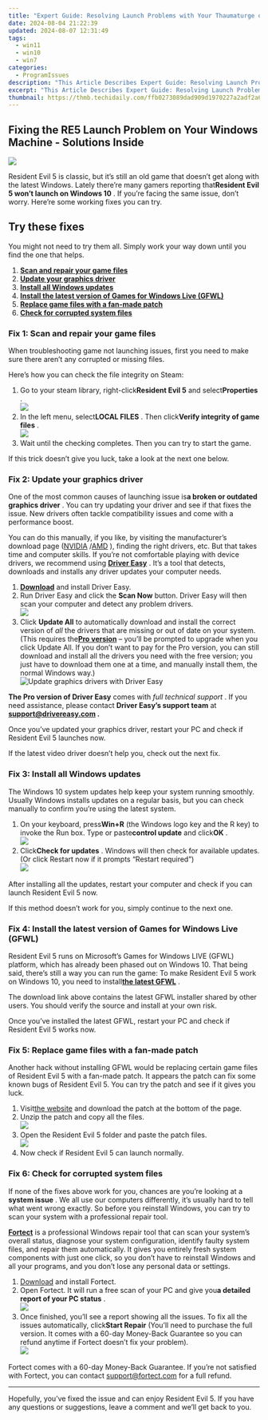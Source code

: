 ```yaml
---
title: "Expert Guide: Resolving Launch Problems with Your Thaumaturge on Windows Computers"
date: 2024-08-04 21:22:39
updated: 2024-08-07 12:31:49
tags:
  - win11
  - win10
  - win7
categories:
  - ProgramIssues
description: "This Article Describes Expert Guide: Resolving Launch Problems with Your Thaumaturge on Windows Computers"
excerpt: "This Article Describes Expert Guide: Resolving Launch Problems with Your Thaumaturge on Windows Computers"
thumbnail: https://thmb.techidaily.com/ffb0273089dad909d1970227a2adf2a6505fbce5d7b047cb362f211ef1496185.jpg
---
```


## Fixing the RE5 Launch Problem on Your Windows Machine - Solutions Inside

![](https://images.drivereasy.com/wp-content/uploads/2021/05/re5-featured.jpg)

 Resident Evil 5 is classic, but it’s still an old game that doesn’t get along with the latest Windows. Lately there’re many gamers reporting that**Resident Evil 5 won’t launch on Windows 10** . If you’re facing the same issue, don’t worry. Here’re some working fixes you can try.

## Try these fixes

 You might not need to try them all. Simply work your way down until you find the one that helps.

1. [**Scan and repair your game files**](https://tools.techidaily.com/drivereasy/download/)
2. [**Update your graphics driver**](https://tools.techidaily.com/drivereasy/download/)
3. [**Install all Windows updates**](https://tools.techidaily.com/drivereasy/download/)
4. [**Install the latest version of Games for Windows Live (GFWL)**](https://www.drivereasy.com/knowledge/solved-resident-evil-5-not-launching-on-pc/#fix4)
5. **[Replace game files with a fan-made patch](https://tools.techidaily.com/drivereasy/download/)**
6. [**Check for corrupted system files**](https://tools.techidaily.com/drivereasy/download/)

### Fix 1: Scan and repair your game files

 When troubleshooting game not launching issues, first you need to make sure there aren’t any corrupted or missing files.

Here’s how you can check the file integrity on Steam:

1. Go to your steam library, right-click**Resident Evil 5** and select**Properties** .  
![](https://images.drivereasy.com/wp-content/uploads/2021/05/re5-verify-1.jpg)
2. In the left menu, select**LOCAL FILES** . Then click**Verify integrity of game files** .  
![](https://images.drivereasy.com/wp-content/uploads/2021/05/re5-verify-2.jpg)
3. Wait until the checking completes. Then you can try to start the game.

 If this trick doesn’t give you luck, take a look at the next one below.

### Fix 2: Update your graphics driver

 One of the most common causes of launching issue is**a broken or outdated graphics driver** . You can try updating your driver and see if that fixes the issue. New drivers often tackle compatibility issues and come with a performance boost.

 You can do this manually, if you like, by visiting the manufacturer’s download page ([NVIDIA](https://www.nvidia.com/Download/index.aspx) /[AMD](https://www.amd.com/en/support) ), finding the right drivers, etc. But that takes time and computer skills. If you’re not comfortable playing with device drivers, we recommend using **[Driver Easy](https://tools.techidaily.com/drivereasy/download/)**  . It’s a tool that detects, downloads and installs any driver updates your computer needs.

1. **[Download](https://tools.techidaily.com/drivereasy/download/)**  and install Driver Easy.
2. Run Driver Easy and click the **Scan Now** button. Driver Easy will then scan your computer and detect any problem drivers.  
![](https://images.drivereasy.com/wp-content/uploads/2020/12/last-scan-never.png)
3. Click **Update All** to automatically download and install the correct version of _all_ the drivers that are missing or out of date on your system.  
 (This requires the[**Pro version**](https://tools.techidaily.com/drivereasy/download/) – you’ll be prompted to upgrade when you click Update All. If you don’t want to pay for the Pro version, you can still download and install all the drivers you need with the free version; you just have to download them one at a time, and manually install them, the normal Windows way.)  
![Update graphics drivers with Driver Easy](https://images.drivereasy.com/wp-content/uploads/2020/09/de-update-all-rtx-3080.jpg)

**The Pro version of Driver Easy** comes with _full technical support_ . If you need assistance, please contact **Driver Easy’s support team** at **[support@drivereasy.com](https://tools.techidaily.com/drivereasy/download/) .**

 Once you’ve updated your graphics driver, restart your PC and check if Resident Evil 5 launches now.

 If the latest video driver doesn’t help you, check out the next fix.

### Fix 3: Install all Windows updates

 The Windows 10 system updates help keep your system running smoothly. Usually Windows installs updates on a regular basis, but you can check manually to confirm you’re using the latest system.

1. On your keyboard, press**Win+R** (the Windows logo key and the R key) to invoke the Run box. Type or paste**control update** and click**OK** .  
![](https://images.drivereasy.com/wp-content/uploads/2021/05/run-control-update-1.jpg)
2. Click**Check for updates** . Windows will then check for available updates. (Or click Restart now if it prompts “Restart required”)  
![](https://images.drivereasy.com/wp-content/uploads/2021/05/run-control-update-2.jpg)

 After installing all the updates, restart your computer and check if you can launch Resident Evil 5 now.

 If this method doesn’t work for you, simply continue to the next one.

### Fix 4: Install the latest version of Games for Windows Live (GFWL)

 Resident Evil 5 runs on Microsoft’s Games for Windows LIVE (GFWL) platform, which has already been phased out on Windows 10\. That being said, there’s still a way you can run the game: To make Resident Evil 5 work on Windows 10, you need to install[**the latest GFWL**](https://community.pcgamingwiki.com/files/file/1012-microsoft-games-for-windows-live/) .

 The download link above contains the latest GFWL installer shared by other users. You should verify the source and install at your own risk.

 Once you’ve installed the latest GFWL, restart your PC and check if Resident Evil 5 works now.

### Fix 5: Replace game files with a fan-made patch

 Another hack without installing GFWL would be replacing certain game files of Resident Evil 5 with a fan-made patch. It appears the patch can fix some known bugs of Resident Evil 5\. You can try the patch and see if it gives you luck.

1. Visit[the website](http://www.sb-online.org/maluc/index.php?did=bh5fixes) and download the patch at the bottom of the page.
2. Unzip the patch and copy all the files.  
![](https://images.drivereasy.com/wp-content/uploads/2021/05/patch-1.jpg)
3. Open the Resident Evil 5 folder and paste the patch files.  
![](https://images.drivereasy.com/wp-content/uploads/2021/05/patch-2.jpg)
4. Now check if Resident Evil 5 can launch normally.

### Fix 6: Check for corrupted system files

 If none of the fixes above work for you, chances are you’re looking at a **system issue** . We all use our computers differently, it’s usually hard to tell what went wrong exactly. So before you reinstall Windows, you can try to scan your system with a professional repair tool.

**[Fortect](https://tools.techidaily.com/drivereasy/download/)**  is a professional Windows repair tool that can scan your system’s overall status, diagnose your system configuration, identify faulty system files, and repair them automatically. It gives you entirely fresh system components with just one click, so you don’t have to reinstall Windows and all your programs, and you don’t lose any personal data or settings.

1. [Download](https://tools.techidaily.com/drivereasy/download/) and install Fortect.
2. Open Fortect. It will run a free scan of your PC and give you**a detailed report of your PC status** .  
![](https://images.drivereasy.com/wp-content/uploads/2020/10/fortect-start-scan.jpg)
3. Once finished, you’ll see a report showing all the issues. To fix all the issues automatically, click**Start Repair** (You’ll need to purchase the full version. It comes with a 60-day Money-Back Guarantee so you can refund anytime if Fortect doesn’t fix your problem).  
![](https://images.drivereasy.com/wp-content/uploads/2020/10/fortect-start-repair.jpg)

 Fortect comes with a 60-day Money-Back Guarantee. If you’re not satisfied with Fortect, you can contact <support@fortect.com> for a full refund.

---

 Hopefully, you’ve fixed the issue and can enjoy Resident Evil 5\. If you have any questions or suggestions, leave a comment and we’ll get back to you.

<ins class="adsbygoogle"
     style="display:block"
     data-ad-format="autorelaxed"
     data-ad-client="ca-pub-7571918770474297"
     data-ad-slot="1223367746"></ins>



<ins class="adsbygoogle"
     style="display:block"
     data-ad-client="ca-pub-7571918770474297"
     data-ad-slot="8358498916"
     data-ad-format="auto"
     data-full-width-responsive="true"></ins>
